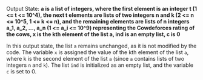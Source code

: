 Output State: **a is a list of integers, where the first element is an integer t (1 <= t <= 10^4), the next t elements are lists of two integers n and k (2 <= n <= 10^5, 1 <= k <= n), and the remaining elements are lists of n integers a_1, a_2, ..., a_n (1 <= a_i <= 10^9) representing the Cowdeforces rating of the cows, x is the kth element of the list a, ind is an empty list, c is 0**

In this output state, the list `a` remains unchanged, as it is not modified by the code. The variable `x` is assigned the value of the kth element of the list `a`, where k is the second element of the list `a` (since `a` contains lists of two integers `n` and `k`). The list `ind` is initialized as an empty list, and the variable `c` is set to 0.